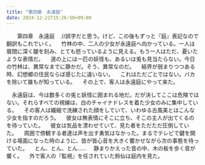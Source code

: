 ```yaml
---
title: "第四章　永遠庭"
date: 2024-12-21T15:26:50+09:00
---
```

　　第四章　永遠庭
　//誤字だと思う。けど、この後もずっと『庭』表記なので翻訳もこれでいく。
　竹林の中、二人の少女が永遠庭へ向かっている。一人は眉間に深く皺を刻み、とても怒っているように見える。もう一人はただ、憂いたような表情だ。
　道の上には一匹の妖怪も、あるいは兎も見当たらない。今日の竹林は、異常なまでに静かだ。そう、異常なのだ。
　結界が弱まりつつある時、幻想郷の住民ならば感じたに違いない。
　これはただごとではない。バカを除いて誰もが知っている。
　その上で、客人は永遠庭にやって来た。


　永遠庭は、今は数多くの兎と妖怪に囲まれる地だ。だが決してここは危険ではない。それらすべての視線は、白のチャイナドレスを着た少女のみに集中している。
　その客人は繊細で洗練された顔をしていて、いわゆる古風美とはこんな少女を指すのだろう。
　彼女は無表情にそこに立ち、そこの主人が出てくるのを待っていた。
　彼女は気品を漂わせていて、見た者をただただ圧倒していた。
　周囲で傍観する者達は声を出す勇気はなかった。まるでテレビで鍵を開ける場面になった時のように、皆が皆心音を大きく響かせながら次の事態を待っていた。
　とん、とん、とん……
　静まりかえった音の中、木の板を歩く音が響く。
　外で客人の『監視』を任されていた鈴仙は庭内を見た。
